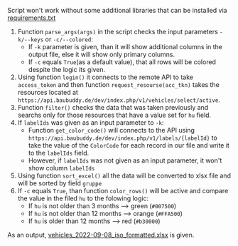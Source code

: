Script won't work without some additional libraries that can be installed via [requirements.txt](requirements.txt)

1. Function `parse_args(args)` in the script checks the input parameters `-k/--keys` or `-c/--colored`:
   - If `-k` parameter is given, than it will show additional columns in the output file, else it will show only primary columns. 
   - If `-c` equals `True`(as a default value), that all rows will be colored despite the logic its given.
2. Using function `login()` it connects to the remote API to take `access_token` and then function `request_resourse(acc_tkn)` takes the resources located at `https://api.baubuddy.de/dev/index.php/v1/vehicles/select/active`.
3. Function `filter()` checks the data that was taken previously and searchs only for those resources that have a value set for `hu` field.
4. If `labelIds` was given as an input parameter to `-k`:
   - Function `get_color_code()` will connects to the API using  `https://api.baubuddy.de/dev/index.php/v1/labels/{labelId}` to take the value of the `ColorCode` for each record in our file and write it to the `labelIds` field.
   - However, if `labelIds` was not given as an input parameter, it won't show column `labelIds`
5. Using function `sort_excel()` all the data will be converted to xlsx file and will be sorted by field `gruppe`
6. If `-c` equals `True`, than function `color_rows()` will be active and compare the value in the filed `hu` to the folowing logic:
   - If `hu` is not older than 3 months --> green (`#007500`)
   - If `hu` is not older than 12 months --> orange (`#FFA500`)
   - If `hu` is older than 12 months --> red (`#b30000`)

As an output, [vehicles_2022-09-08_iso_formatted.xlsx](vehicles_2022-09-08_iso_formatted.xlsx) is given.
